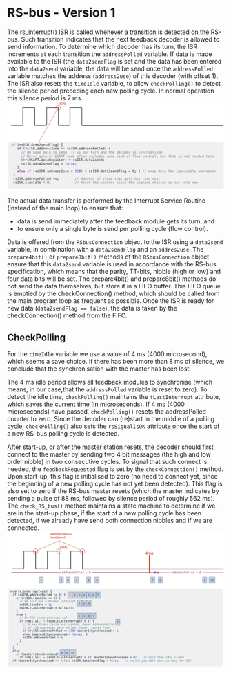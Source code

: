 
# RS-bus - Version 1 #

The rs_interrupt() ISR is called whenever a transition is detected on the RS-bus. Such transition indicates that the next feedback decoder is allowed to send information. To determine which decoder has its turn, the ISR increments at each transition the `addressPolled` variable. If data is made available to the ISR (the `data2sendFlag` is set and the data has been entered into the `data2send` variable, the data will be send once the `addressPolled` variable matches the address (`address2use`) of this decoder (with offset 1). The ISR also resets the `timeIdle` variable, to allow `checkPolling()` to detect the silence period preceding each new polling cycle. In normal operation this silence period is 7 ms.
![ISR](Approach-Software-4ms-A.png)

The actual data transfer is performed by the Interrupt Service Routine (instead of the main loop) to ensure that:
 - data is send immediately after the feedback module gets its turn, and
 - to ensure only a single byte is send per polling cycle (flow control).

Data is offered from the `RSbusConnection` object to the ISR using a `data2send` variable, in combination with a `data2sendFlag` and an `addres2use`. The `prepare4bit()` or `prepare8bit()` methods of the `RSbusConnection` object ensure that this `data2send` variable is used in accordance with the RS-bus specification, which means that the parity, TT-bits, nibble (high or low) and four data bits will be set. The prepare4bit() and prepare8bit() methods do not send the data themselves, but store it in a FIFO buffer.
This FIFO queue is emptied by the checkConnection() method, which should be called from the main program loop as frequent as possible. Once the ISR is ready for new data (`data2sendFlag == false`), the data is taken by the checkConnection() method from the FIFO.

## CheckPolling ##
For the `timeIdle` variable we use a value of 4 ms (4000 microsecond), which seems a save choice. If there has been more than 8 ms of silence, we conclude that the synchronisation with the master has been lost.

The 4 ms idle period allows all feedback modules to synchronise (which means, in our case,that the `addressPolled` variable is reset to zero). To detect the idle time, `checkPolling()` maintains the `tLastInterrupt` attribute, which saves the current time (in microseconds). If 4 ms (4000 microseconds) have passed, `checkPolling()` resets the addressPolled counter to zero.
Since the decoder can (re)start in the middle of a polling cycle, `checkPolling()` also sets the `rsSignalIsOK` attribute once the start of a new RS-bus polling cycle is detected.

After start-up, or after the master station resets, the decoder should first connect to the master by sending two 4 bit messages (the high and low order nibble) in two consecutive cycles. To signal that such connect is needed, the `feedbackRequested` flag is set by the `checkConnection()` method. Upon start-up, this flag is initialised to zero (no need to connect yet, since the beginning of a new polling cycle has not yet been detected). This flag is also set to zero if the RS-bus master resets (which the master indicates by sending a pulse of 88 ms, followed by silence period of roughly 562 ms). The `check_RS_bus()` method maintains a state machine to determine if we are in the start-up phase, if the start of a new polling cycle has been detected, if we already have send both connection nibbles and if we are connected.
![checkPolling](Approach-Software-4ms-B.png)
